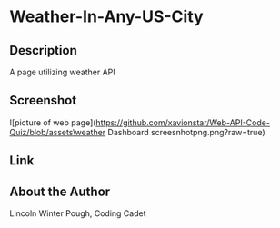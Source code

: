 # Weather-In-Any-US-City

## Description
A page utilizing weather API

## Screenshot
![picture of web page](https://github.com/xavionstar/Web-API-Code-Quiz/blob/assets\weather Dashboard screesnhotpng.png?raw=true)

## Link


## About the Author
Lincoln Winter Pough, Coding Cadet